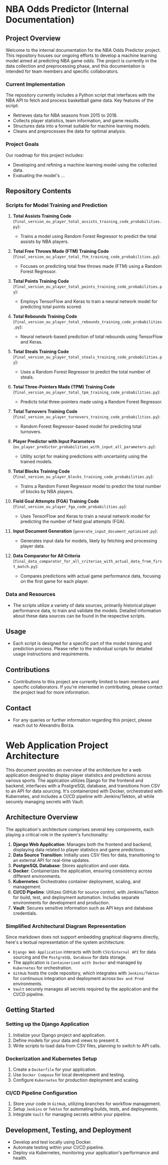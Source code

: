 # NBA Odds Predictor (Internal Documentation)

## Project Overview

Welcome to the internal documentation for the NBA Odds Predictor project. This repository houses our ongoing efforts to develop a machine learning model aimed at predicting NBA game odds. The project is currently in the data collection and preprocessing phase, and this documentation is intended for team members and specific collaborators.

### Current Implementation

The repository currently includes a Python script that interfaces with the NBA API to fetch and process basketball game data. Key features of the script:

- Retrieves data for NBA seasons from 2015 to 2018.
- Collects player statistics, team information, and game results.
- Structures data into a format suitable for machine learning models.
- Cleans and preprocesses the data for optimal analysis.

### Project Goals

Our roadmap for this project includes:

- Developing and refining a machine learning model using the collected data.
- Evaluating the model's ...

## Repository Contents

### Scripts for Model Training and Prediction

1. **Total Assists Training Code** (`final_version_ou_player_total_assists_training_code_probabilities.py`):
   - Trains a model using Random Forest Regressor to predict the total assists by NBA players.

2. **Total Free Throws Made (FTM) Training Code** (`final_version_ou_player_total_ftm_training_code_probabilities.py`):
   - Focuses on predicting total free throws made (FTM) using a Random Forest Regressor.

3. **Total Points Training Code** (`final_version_ou_player_total_points_training_code_probabilities.py`):
   - Employs TensorFlow and Keras to train a neural network model for predicting total points scored.

4. **Total Rebounds Training Code** (`final_version_ou_player_total_rebounds_training_code_probabilities.py`):
   - Neural network-based prediction of total rebounds using TensorFlow and Keras.

5. **Total Steals Training Code** (`final_version_ou_player_total_steals_training_code_probabilities.py`):
   - Uses a Random Forest Regressor to predict the total number of steals.

6. **Total Three-Pointers Made (TPM) Training Code** (`final_version_ou_player_total_tpm_training_code_probabilities.py`):
   - Predicts total three-pointers made using a Random Forest Regressor.

7. **Total Turnovers Training Code** (`final_version_ou_player_turnovers_training_code_probabilities.py`):
   - Random Forest Regressor-based model for predicting total turnovers.

8. **Player Predictor with Input Parameters** (`ou_player_predictor_probabilities_with_input_all_parameters.py`):
   - Utility script for making predictions with uncertainty using the trained models.

9. **Total Blocks Training Code** (`final_version_ou_player_blocks_training_code_probabilities.py`):
    - Trains a Random Forest Regressor model to predict the total number of blocks by NBA players.

10. **Field Goal Attempts (FGA) Training Code** (`final_version_ou_player_fga_code_probabilities.py`):
    - Uses TensorFlow and Keras to train a neural network model for predicting the number of field goal attempts (FGA).

11. **Input Document Generation** (`generate_input_document_optimized.py`):
    - Generates input data for models, likely by fetching and processing player data.

12. **Data Comparator for All Criteria** (`final_data_comparator_for_all_criterias_with_actual_data_from_first_match.py`):
    - Compares predictions with actual game performance data, focusing on the first game for each player.

### Data and Resources

- The scripts utilize a variety of data sources, primarily historical player performance data, to train and validate the models. Detailed information about these data sources can be found in the respective scripts.

## Usage

- Each script is designed for a specific part of the model training and prediction process. Please refer to the individual scripts for detailed usage instructions and requirements.

## Contributions

- Contributions to this project are currently limited to team members and specific collaborators. If you're interested in contributing, please contact the project lead for more information.

## Contact

- For any queries or further information regarding this project, please reach out to Alexandru Borza.

# Web Application Project Architecture

This document provides an overview of the architecture for a web application designed to display player statistics and predictions across various sports. The application utilizes Django for the frontend and backend, interfaces with a PostgreSQL database, and transitions from CSV to an API for data sourcing. It's containerized with Docker, orchestrated with Kubernetes, and includes a CI/CD pipeline with Jenkins/Tekton, all while securely managing secrets with Vault.

## Architecture Overview

The application's architecture comprises several key components, each playing a critical role in the system's functionality:

1. **Django Web Application**: Manages both the frontend and backend, displaying data related to player statistics and game predictions.
2. **Data Source Transition**: Initially uses CSV files for data, transitioning to an external API for real-time updates.
3. **PostgreSQL Database**: Stores application and user data.
4. **Docker**: Containerizes the application, ensuring consistency across different environments.
5. **Kubernetes**: Orchestrates container deployment, scaling, and management.
6. **CI/CD Pipeline**: Utilizes GitHub for source control, with Jenkins/Tekton for build, test, and deployment automation. Includes separate environments for development and production.
7. **Vault**: Secures sensitive information such as API keys and database credentials.

### Simplified Architectural Diagram Representation

Since markdown does not support embedding graphical diagrams directly, here's a textual representation of the system architecture:

- `Django Web Application` interacts with both `CSV/External API` for data sourcing and the `PostgreSQL Database` for data storage.
- The application is `Containerized with Docker` and managed by `Kubernetes` for orchestration.
- `GitHub` hosts the code repository, which integrates with `Jenkins/Tekton` for continuous integration and deployment across `Dev and Prod` environments.
- `Vault` securely manages all secrets required by the application and the CI/CD pipeline.

## Getting Started

### Setting up the Django Application

1. Initialize your Django project and application.
2. Define models for your data and views to present it.
3. Write scripts to load data from CSV files, planning to switch to API calls.

### Dockerization and Kubernetes Setup

1. Create a `Dockerfile` for your application.
2. Use `Docker Compose` for local development and testing.
3. Configure `Kubernetes` for production deployment and scaling.

### CI/CD Pipeline Configuration

1. Store your code in `GitHub`, utilizing branches for workflow management.
2. Setup `Jenkins` or `Tekton` for automating builds, tests, and deployments.
3. Integrate `Vault` for managing secrets within your pipeline.

## Development, Testing, and Deployment

- Develop and test locally using Docker.
- Automate testing within your CI/CD pipeline.
- Deploy via Kubernetes, monitoring your application's performance and health.
